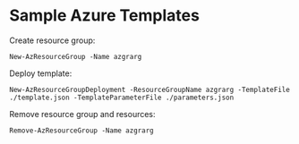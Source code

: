 # Sample Azure Templates
Create resource group:
```
New-AzResourceGroup -Name azgrarg
```

Deploy template:
```
New-AzResourceGroupDeployment -ResourceGroupName azgrarg -TemplateFile ./template.json -TemplateParameterFile ./parameters.json
```

Remove resource group and resources:
```
Remove-AzResourceGroup -Name azgrarg
```